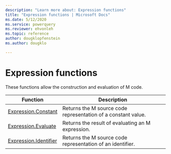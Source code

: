 ```yaml
---
description: "Learn more about: Expression functions"
title: "Expression functions | Microsoft Docs"
ms.date: 5/12/2020
ms.service: powerquery
ms.reviewer: ehvonleh
ms.topic: reference
author: dougklopfenstein
ms.author: dougklo

---
```

# Expression functions

These functions allow the construction and evaluation of M code.

|Function|Description|
|------------|---------------|
|[Expression.Constant](expression-constant.md)|Returns the M source code representation of a constant value.|
|[Expression.Evaluate](expression-evaluate.md)|Returns the result of evaluating an M expression.|
|[Expression.Identifier](expression-identifier.md)|Returns the M source code representation of an identifier.|

